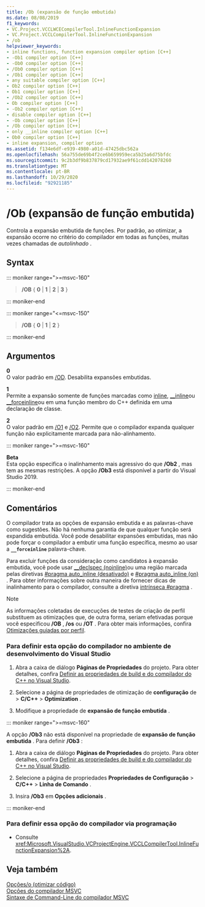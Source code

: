 ```yaml
---
title: /Ob (expansão de função embutida)
ms.date: 08/08/2019
f1_keywords:
- VC.Project.VCCLWCECompilerTool.InlineFunctionExpansion
- VC.Project.VCCLCompilerTool.InlineFunctionExpansion
- /ob
helpviewer_keywords:
- inline functions, function expansion compiler option [C++]
- -Ob1 compiler option [C++]
- -Ob0 compiler option [C++]
- /Ob0 compiler option [C++]
- /Ob1 compiler option [C++]
- any suitable compiler option [C++]
- Ob2 compiler option [C++]
- Ob1 compiler option [C++]
- /Ob2 compiler option [C++]
- Ob compiler option [C++]
- -Ob2 compiler option [C++]
- disable compiler option [C++]
- -Ob compiler option [C++]
- /Ob compiler option [C++]
- only __inline compiler option [C++]
- Ob0 compiler option [C++]
- inline expansion, compiler option
ms.assetid: f134e6df-e939-4980-a01d-47425dbc562a
ms.openlocfilehash: 56a755de69b4f2ce6b659959eca5b25a6d75bfdc
ms.sourcegitcommit: 9c2b3df9b837879cd17932ae9f61cdd142078260
ms.translationtype: MT
ms.contentlocale: pt-BR
ms.lasthandoff: 10/29/2020
ms.locfileid: "92921185"
---
```

# <a name="ob-inline-function-expansion"></a>/Ob (expansão de função embutida)

Controla a expansão embutida de funções. Por padrão, ao otimizar, a expansão ocorre no critério do compilador em todas as funções, muitas vezes chamadas de *autolinhado* .

## <a name="syntax"></a>Syntax

::: moniker range=">=msvc-160"

> **/OB** { **0** | **1** | **2** | **3** }

::: moniker-end

::: moniker range="<=msvc-150"

> **/OB** { **0** | **1** | **2** }

::: moniker-end

## <a name="arguments"></a>Argumentos

**0**\
O valor padrão em [/OD](od-disable-debug.md). Desabilita expansões embutidas.

**1**\
Permite a expansão somente de funções marcadas como [inline](../../cpp/inline-functions-cpp.md), [__inline](../../cpp/inline-functions-cpp.md)ou [__forceinline](../../cpp/inline-functions-cpp.md)ou em uma função membro do C++ definida em uma declaração de classe.

**2**\
O valor padrão em [/O1](o1-o2-minimize-size-maximize-speed.md) e [/O2](o1-o2-minimize-size-maximize-speed.md). Permite que o compilador expanda qualquer função não explicitamente marcada para não-alinhamento.

::: moniker range=">=msvc-160"

**Beta**\
Esta opção especifica o inalinhamento mais agressivo do que **/Ob2** , mas tem as mesmas restrições. A opção **/Ob3** está disponível a partir do Visual Studio 2019.

::: moniker-end

## <a name="remarks"></a>Comentários

O compilador trata as opções de expansão embutida e as palavras-chave como sugestões. Não há nenhuma garantia de que qualquer função será expandida embutida. Você pode desabilitar expansões embutidas, mas não pode forçar o compilador a embutir uma função específica, mesmo ao usar a **`__forceinline`** palavra-chave.

Para excluir funções da consideração como candidatos à expansão embutida, você pode usar [__declspec (noinline)](../../cpp/noinline.md)ou uma região marcada pelas diretivas [#pragma auto_inline (desativado)](../../preprocessor/auto-inline.md) e [#pragma auto_inline (on)](../../preprocessor/auto-inline.md) . Para obter informações sobre outra maneira de fornecer dicas de inalinhamento para o compilador, consulte a diretiva [intrínseca #pragma](../../preprocessor/intrinsic.md) .

> [!NOTE]
> As informações coletadas de execuções de testes de criação de perfil substituem as otimizações que, de outra forma, seriam efetivadas porque você especificou **/OB** , **/os** ou **/OT** . Para obter mais informações, confira [Otimizações guiadas por perfil](../profile-guided-optimizations.md).

### <a name="to-set-this-compiler-option-in-the-visual-studio-development-environment"></a>Para definir esta opção do compilador no ambiente de desenvolvimento do Visual Studio

1. Abra a caixa de diálogo **Páginas de Propriedades** do projeto. Para obter detalhes, confira [Definir as propriedades de build e do compilador do C++ no Visual Studio](../working-with-project-properties.md).

1. Selecione a página de propriedades de otimização de **configuração** de  >  **C/C++**  >  **Optimization** .

1. Modifique a propriedade de **expansão de função embutida** .

::: moniker range=">=msvc-160"

A opção **/Ob3** não está disponível na propriedade de **expansão de função embutida** . Para definir **/Ob3** :

1. Abra a caixa de diálogo **Páginas de Propriedades** do projeto. Para obter detalhes, confira [Definir as propriedades de build e do compilador do C++ no Visual Studio](../working-with-project-properties.md).

1. Selecione a página de propriedades **Propriedades de Configuração** > **C/C++** > **Linha de Comando** .

1. Insira **/Ob3** em **Opções adicionais** .

::: moniker-end

### <a name="to-set-this-compiler-option-programmatically"></a>Para definir essa opção do compilador via programação

- Consulte <xref:Microsoft.VisualStudio.VCProjectEngine.VCCLCompilerTool.InlineFunctionExpansion%2A>.

## <a name="see-also"></a>Veja também

[Opções/o (otimizar código)](o-options-optimize-code.md)\
[Opções do compilador MSVC](compiler-options.md)\
[Sintaxe de Command-Line do compilador MSVC](compiler-command-line-syntax.md)
